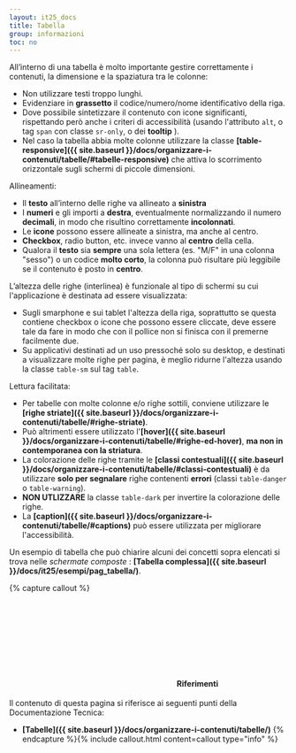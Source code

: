 ```yaml
---
layout: it25_docs
title: Tabella
group: informazioni
toc: no
---
```



All’interno di una tabella è molto importante gestire correttamente i contenuti, la dimensione e la spaziatura tra le colonne:
- Non utilizzare testi troppo lunghi.
- Evidenziare in **grassetto** il codice/numero/nome identificativo della riga.
- Dove possibile sintetizzare il contenuto con icone significanti, rispettando però anche i criteri di accessibilità (usando l'attributo `alt`, o tag `span` con classe `sr-only`, o dei **tooltip** ).
- Nel caso la tabella abbia molte colonne utilizzare la classe **[table-responsive]({{ site.baseurl }}/docs/organizzare-i-contenuti/tabelle/#tabelle-responsive)** che attiva lo scorrimento orizzontale sugli schermi di piccole dimensioni.

Allineamenti:
- Il **testo** all’interno delle righe va allineato a **sinistra**
- I **numeri** e gli importi a **destra**, eventualmente normalizzando il numero **decimali**, in modo che risultino correttamente **incolonnati**.
- Le **icone** possono essere allineate a sinistra, ma anche al centro.
- **Checkbox**, radio button, etc. invece vanno al **centro** della cella.
- Qualora il **testo** sia **sempre** una sola lettera (es. "M/F" in una colonna "sesso") o un codice **molto corto**, la colonna può risultare più leggibile se il contenuto è posto in **centro**.

L’altezza delle righe (interlinea) è funzionale al tipo di schermi su cui l'applicazione è destinata ad essere visualizzata:
- Sugli smarphone e sui tablet l'altezza della riga, soprattutto se questa contiene checkbox o icone che possono essere cliccate, deve essere tale da fare in modo che con il pollice non si finisca con il premerne facilmente due.
- Su applicativi destinati ad un uso pressoché solo su desktop, e destinati a visualizzare molte righe per pagina, è meglio ridurne l'altezza usando la classe `table-sm` sul tag `table`.

Lettura facilitata:
- Per tabelle con molte colonne e/o righe sottili, conviene utilizzare le **[righe striate]({{ site.baseurl }}/docs/organizzare-i-contenuti/tabelle/#righe-striate)**.
- Può altrimenti essere utilizzato l'**[hover]({{ site.baseurl }}/docs/organizzare-i-contenuti/tabelle/#righe-ed-hover)**, **ma non in contemporanea con la striatura**.
- La colorazione delle righe tramite le **[classi contestuali]({{ site.baseurl }}/docs/organizzare-i-contenuti/tabelle/#classi-contestuali)** è da utilizzare **solo per segnalare** righe contenenti **errori** (classi `table-danger` o `table-warning`).
- **NON UTLIZZARE** la classe `table-dark` per invertire la colorazione delle righe.
- La **[caption]({{ site.baseurl }}/docs/organizzare-i-contenuti/tabelle/#captions)** può essere utilizzata per migliorare l'accessibilità.

Un esempio di tabella che può chiarire alcuni dei concetti sopra elencati si trova nelle *schermate composte* : **[Tabella complessa]({{ site.baseurl }}/docs/it25/esempi/pag_tabella/)**.

{% capture callout %}
####  <svg class="icon icon-info icon-lg"><use xlink:href="{{ site.baseurl }}/dist/svg/sprites.svg#it-info-circle"></use></svg> Riferimenti
Il contenuto di questa pagina si riferisce ai seguenti punti della Documentazione Tecnica:
- **[Tabelle]({{ site.baseurl }}/docs/organizzare-i-contenuti/tabelle/)**
{% endcapture %}{% include callout.html content=callout type="info" %}
